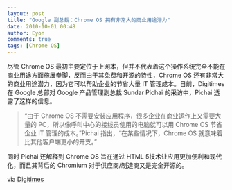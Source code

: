 ```yaml
---
layout: post
title: "Google 副总裁：Chrome OS 拥有非常大的商业用途潜力"
date: 2010-10-01 00:48
author: Eyon
comments: true
tags: [Chrome OS]
---
```

尽管 Chrome OS 最初主要定位于上网本，但并不代表着这个操作系统完全不能在商业用途方面施展拳脚，反而由于其免费和开源的特性，Chrome OS 还有非常大的商业用途潜力，因为它可以帮助企业的节省大量 IT 管理成本。日前，Digitimes 在 Google 总部对 Google 产品管理副总裁 Sundar Pichai 的采访中，Pichai 透露了这样的信息。



>“由于 Chrome OS 不需要安装应用程序，很多企业在商业运作上又需要大量的 PC，所以像呼叫中心的接线员使用的电脑就可以用 Chrome OS 节省企业 IT 管理的成本。”Pichai 指出，“在某些情况下，Chrome OS 就意味着比其他客户端更小的开支。”



同时 Pichai 还解释到 Chrome OS 旨在通过 HTML 5技术让应用更加便利和现代化，而且其背后的 Chromium 对于供应商/制造商又是完全开源的。

via [Digitimes](http://www.digitimes.com/news/a20100929PD203.html)
